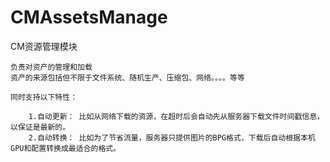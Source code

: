 # CMAssetsManage

CM资源管理模块

    负责对资产的管理和加载
    资产的来源包括但不限于文件系统、随机生产、压缩包、网络。。。。等等

    同时支持以下特性：

        1.自动更新： 比如从网络下载的资源，在超时后会自动先从服务器下载文件时间戳信息，以保证是最新的。
        2.自动转换： 比如为了节省流量，服务器只提供图片的BPG格式，下载后自动根据本机GPU和配置转换成最适合的格式。
